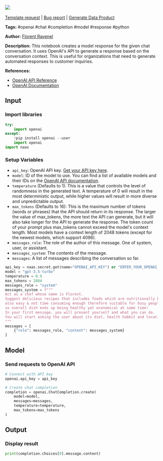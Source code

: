 <a href="https://app.naas.ai/user-redirect/naas/downloader?url=https://raw.githubusercontent.com/jupyter-naas/awesome-notebooks/master/OpenAI/OpenAI_Create_chat_completion.ipynb" target="_parent"><img src="https://naasai-public.s3.eu-west-3.amazonaws.com/Open_in_Naas_Lab.svg"/></a><br><br><a href="https://github.com/jupyter-naas/awesome-notebooks/issues/new?assignees=&labels=&template=template-request.md&title=Tool+-+Action+of+the+notebook+">Template request</a> | <a href="https://github.com/jupyter-naas/awesome-notebooks/issues/new?assignees=&labels=bug&template=bug_report.md&title=OpenAI+-+Create+chat+completion:+Error+short+description">Bug report</a> | <a href="https://app.naas.ai/user-redirect/naas/downloader?url=https://raw.githubusercontent.com/jupyter-naas/awesome-notebooks/master/Naas/Naas_Start_data_product.ipynb" target="_parent">Generate Data Product</a>

**Tags:** #openai #chat #completion #model #response #python

**Author:** [Florent Ravenel](https://www.linkedin.com/in/florent-ravenel/)

**Description:** This notebook creates a model response for the given chat conversation. It uses OpenAI's API to generate a response based on the conversation context. This is useful for organizations that need to generate automated responses to customer inquiries.

**References:**
- [OpenAI API Reference](https://platform.openai.com/docs/api-reference/chat/create?lang=python)
- [OpenAI Documentation](https://openai.com/docs/)

## Input

### Import libraries


```python
try:
    import openai
except:
    !pip install openai --user
    import openai
import naas
```

### Setup Variables
- `api_key`: OpenAI API key. [Get your API key here](https://openai.com/docs/api-overview/).
- `model`: ID of the model to use. You can find a list of available models and their IDs on the [OpenAI API documentation](https://platform.openai.com/docs/models/overview).
- `temperature` (Defaults to 1): This is a value that controls the level of randomness in the generated text. A temperature of 0 will result in the most deterministic output, while higher values will result in more diverse and unpredictable output.
- `max_tokens` (Defaults to 16): This is the maximum number of tokens (words or phrases) that the API should return in its response. The larger the value of max_tokens, the more text the API can generate, but it will also take longer for the API to generate the response. The token count of your prompt plus max_tokens cannot exceed the model's context length. Most models have a context length of 2048 tokens (except for the newest models, which support 4096).
- `messages_role`: The role of the author of this message. One of system, user, or assistant.
- `messages_system`: The contents of the message.
- `messages`: A list of messages describing the conversation so far.


```python
api_key = naas.secret.get(name="OPENAI_API_KEY") or "ENTER_YOUR_OPENAI_API_KEY"
model = "gpt-3.5-turbo"
temperature = 0.9
max_tokens = 2084
messages_role = "system"
messages_system = f"""
Act as a chef whose name is Florent. 
Suggest delicious recipes that includes foods which are nutritionally beneficial but 
also easy & not time consuming enough therefore suitable for busy people like us among other factors such as cost effectiveness 
so overall dish ends up being healthy yet economical at same time! 
In your first message, you will present yourself and what you can do.
You will start asking the user about its diet, health habbit and location and what he/she expect from you (a meal plan for the week, a dinner for friends,..) with questions in bullet point.
"""
messages = [
    {"role": messages_role, "content": messages_system}
]
```

## Model

### Send requests to OpenAI API


```python
# Connect with API key
openai.api_key = api_key

# Create chat completion
completion = openai.ChatCompletion.create(
    model=model,
    messages=messages,
    temperature=temperature,
    max_tokens=max_tokens
)
```

## Output

### Display result


```python
print(completion.choices[0].message.content)
```
